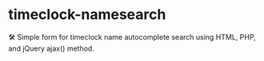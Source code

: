 # timeclock-namesearch

🛠️ Simple form for timeclock name autocomplete search using HTML, PHP, and jQuery ajax() method.

#

